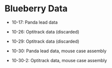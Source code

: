 <!--
 * @Author: your name
 * @Date: 2020-11-09 10:42:23
 * @LastEditTime: 2020-11-09 15:13:20
 * @LastEditors: Please set LastEditors
 * @Description: In User Settings Edit
 * @FilePath: \undefinedc:\Users\philt\Documents\GitHub\ICEWINE\DECANTER\Strawberry\Data\README.md
-->
# Blueberry Data

- 10-17: Panda lead data

- 10-26: Optitrack data (discarded)

- 10-29: Optitrack data (discarded)

- 10-30: Panda lead data, mouse case assembly

- 10-30-2: Optitrack data, mouse case assembly